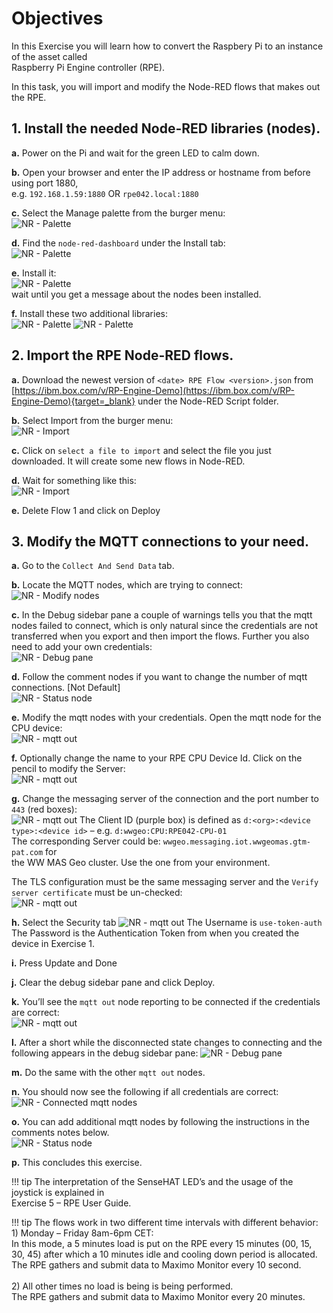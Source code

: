 # Objectives
In this Exercise you will learn how to convert the Raspbery Pi to an instance of the asset called</br>
Raspberry Pi Engine controller (RPE).

In this task, you will import and modify the Node-RED flows that makes out the RPE.

## 1. Install the needed Node-RED libraries (nodes).
**a.** Power on the Pi and wait for the green LED to calm down.

**b.** Open your browser and enter the IP address or hostname from before using port 1880,</br>
e.g. `192.168.1.59:1880` OR `rpe042.local:1880`

**c.** Select the Manage palette from the burger menu:</br>
![NR - Palette](img/convert_pi_01.png)

**d.** Find the `node-red-dashboard` under the Install tab:</br>
![NR - Palette](img/convert_pi_02.png)

**e.** Install it:</br>
![NR - Palette](img/convert_pi_03.png)</br>
wait until you get a message about the nodes been installed.</br>

**f.** Install these two additional libraries:</br>
![NR - Palette](img/convert_pi_04.png)
![NR - Palette](img/convert_pi_05.png)

## 2. Import the RPE Node-RED flows.
**a.** Download the newest version of `<date> RPE Flow <version>.json` from 
[https://ibm.box.com/v/RP-Engine-Demo](https://ibm.box.com/v/RP-Engine-Demo){target=_blank} under the Node-RED Script folder.</br>

**b.** Select Import from the burger menu:</br>
![NR - Import](img/convert_pi_06.png)

**c.** Click on `select a file to import` and select the file you just downloaded. It will create some new flows in Node-RED.

**d.** Wait for something like this:</br>
![NR - Import](img/convert_pi_07.png)
 
**e.** Delete Flow 1 and click on Deploy

## 3. Modify the MQTT connections to your need.
**a.** Go to the `Collect And Send Data` tab.

**b.** Locate the MQTT nodes, which are trying to connect:</br>
![NR - Modify nodes](img/convert_pi_08.png)

**c.** In the Debug sidebar pane a couple of warnings tells you that the mqtt nodes failed to connect, which is only natural since the credentials are not transferred when you export and then import the flows. Further you also need to add your own credentials:</br>
![NR - Debug pane](img/convert_pi_09.png)
 
**d.** Follow the comment nodes if you want to change the number of mqtt connections. [Not Default]</br>
![NR - Status node](img/convert_pi_10.png)

**e.** Modify the mqtt nodes with your credentials. Open the mqtt node for the CPU device:</br>
![NR - mqtt out](img/convert_pi_11.png)

**f.** Optionally change the name to your RPE CPU Device Id. Click on the pencil to modify the Server:</br>
![NR - mqtt out](img/convert_pi_12.png)

**g.** Change the messaging server of the connection and the port number to `443` (red boxes):</br>
![NR - mqtt out](img/convert_pi_13.png)
 The Client ID (purple box) is defined as `d:<org>:<device type>:<device id>` 
– e.g. `d:wwgeo:CPU:RPE042-CPU-01`</br>
The corresponding Server could be: `wwgeo.messaging.iot.wwgeomas.gtm-pat.com` for</br>
the WW MAS Geo cluster. Use the one from your environment.</br>

The TLS configuration must be the same messaging server and the `Verify server certificate` must be un-checked:</br>
![NR - mqtt out](img/convert_pi_14.png)


**h.** Select the Security tab
![NR - mqtt out](img/convert_pi_15.png)
The Username is `use-token-auth`</br>
The Password is the Authentication Token from when you created the device in Exercise 1.

**i.** Press Update and Done

**j.** Clear the debug sidebar pane and click Deploy.

**k.** You’ll see the `mqtt out` node reporting to be connected if the credentials are correct:</br>
![NR - mqtt out](img/convert_pi_16.png) 

**l.** After a short while the disconnected state changes to connecting and the following appears in the debug sidebar pane:
![NR - Debug pane](img/convert_pi_17.png)

**m.** Do the same with the other `mqtt out` nodes.

**n.** You should now see the following if all credentials are correct:</br>
![NR - Connected mqtt nodes](img/convert_pi_18.png)
 
**o.** You can add additional mqtt nodes by following the instructions in the comments notes below.</br>
![NR - Status node](img/convert_pi_10.png)
 
**p.** This concludes this exercise.


!!! tip
    The interpretation of the SenseHAT LED’s and the usage of the joystick is explained in</br>
    Exercise 5 – RPE User Guide.

!!! tip
    The flows work in two different time intervals with different behavior:</br>
    1) Monday – Friday 8am-6pm CET: </br>
       In this mode, a 5 minutes load is put on the RPE every 15 minutes (00, 15, 30, 45) after which a
       10 minutes idle and cooling down period is allocated. </br>
       The RPE gathers and submit data to Maximo Monitor every 10 second.</br>
    </br>
    2) All other times no load is being is being performed.</br>
       The RPE gathers and submit data to Maximo Monitor every 20 minutes.

